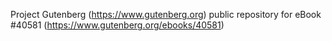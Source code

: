 Project Gutenberg (https://www.gutenberg.org) public repository for eBook #40581 (https://www.gutenberg.org/ebooks/40581)
